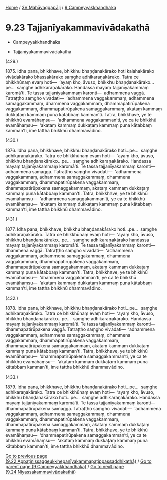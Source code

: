 
[Home](/) / [3V Mahāvaggapāḷi](...md) / [9 Campeyyakkhandhaka](../3V/9.md)

# 9.23 Tajjanīyakammavivādakathā

* Campeyyakkhandhaka

* Tajjanīyakammavivādakathā

(429.)

1875\. Idha pana, bhikkhave, bhikkhu bhaṇḍanakārako hoti kalahakārako vivādakārako bhassakārako saṃghe adhikaraṇakārako. Tatra ce bhikkhūnaṃ evaṃ hoti—  ‘ayaṃ kho, āvuso, bhikkhu bhaṇḍanakārako…pe…  saṃghe adhikaraṇakārako. Handassa mayaṃ tajjanīyakammaṃ karomā’ti. Te tassa tajjanīyakammaṃ karonti—  adhammena vaggā. Tatraṭṭho saṃgho vivadati—  ‘adhammena vaggakammaṃ, adhammena samaggakammaṃ, dhammena vaggakammaṃ, dhammapatirūpakena vaggakammaṃ, dhammapatirūpakena samaggakammaṃ, akataṃ kammaṃ dukkaṭaṃ kammaṃ puna kātabbaṃ kamman’ti. Tatra, bhikkhave, ye te bhikkhū evamāhaṃsu—  ‘adhammena vaggakamman’ti, ye ca te bhikkhū evamāhaṃsu—  ‘akataṃ kammaṃ dukkaṭaṃ kammaṃ puna kātabbaṃ kamman’ti, ime tattha bhikkhū dhammavādino.

(430.)

1876\. Idha pana, bhikkhave, bhikkhu bhaṇḍanakārako hoti…pe…  saṃghe adhikaraṇakārako. Tatra ce bhikkhūnaṃ evaṃ hoti—  ‘ayaṃ kho, āvuso, bhikkhu bhaṇḍanakārako…pe…  saṃghe adhikaraṇakārako. Handassa mayaṃ tajjanīyakammaṃ karomā’ti. Te tassa tajjanīyakammaṃ karonti—  adhammena samaggā. Tatraṭṭho saṃgho vivadati—  ‘adhammena vaggakammaṃ, adhammena samaggakammaṃ, dhammena vaggakammaṃ, dhammapatirūpakena vaggakammaṃ, dhammapatirūpakena samaggakammaṃ, akataṃ kammaṃ dukkaṭaṃ kammaṃ puna kātabbaṃ kamman’ti. Tatra, bhikkhave, ye te bhikkhū evamāhaṃsu—  ‘adhammena samaggakamman’ti, ye ca te bhikkhū evamāhaṃsu—  ‘akataṃ kammaṃ dukkaṭaṃ kammaṃ puna kātabbaṃ kamman’ti, ime tattha bhikkhū dhammavādino.

(431.)

1877\. Idha pana, bhikkhave, bhikkhu bhaṇḍanakārako hoti…pe…  saṃghe adhikaraṇakārako. Tatra ce bhikkhūnaṃ evaṃ hoti—  ‘ayaṃ kho, āvuso, bhikkhu bhaṇḍanakārako…pe…  saṃghe adhikaraṇakārako handassa mayaṃ tajjanīyakammaṃ karomā’ti. Te tassa tajjanīyakammaṃ karonti—  dhammena vaggā. Tatraṭṭho saṃgho vivadati—  ‘adhammena vaggakammaṃ, adhammena samaggakammaṃ, dhammena vaggakammaṃ, dhammapatirūpakena vaggakammaṃ, dhammapatirūpakena samaggakammaṃ, akataṃ kammaṃ dukkaṭaṃ kammaṃ puna kātabbaṃ kamman’ti. Tatra, bhikkhave, ye te bhikkhū evamāhaṃsu—  ‘dhammena vaggakamman’ti, ye ca te bhikkhū evamāhaṃsu—  ‘akataṃ kammaṃ dukkaṭaṃ kammaṃ puna kātabbaṃ kamman’ti, ime tattha bhikkhū dhammavādino.

(432.)

1878\. Idha pana, bhikkhave, bhikkhu bhaṇḍanakārako hoti…pe…  saṃghe adhikaraṇakārako. Tatra ce bhikkhūnaṃ evaṃ hoti—  ‘ayaṃ kho, āvuso, bhikkhu bhaṇḍanakārako…pe…  saṃghe adhikaraṇakārako. Handassa mayaṃ tajjanīyakammaṃ karomā’ti. Te tassa tajjanīyakammaṃ karonti—  dhammapatirūpakena vaggā. Tatraṭṭho saṃgho vivadati—  ‘adhammena vaggakammaṃ, adhammena samaggakammaṃ, dhammena vaggakammaṃ, dhammapatirūpakena vaggakammaṃ, dhammapatirūpakena samaggakammaṃ, akataṃ kammaṃ dukkaṭaṃ kammaṃ puna kātabbaṃ kamman’ti. Tatra, bhikkhave, ye te bhikkhū evamāhaṃsu—  ‘dhammapatirūpakena samaggakamman’ti, ye ca te bhikkhū evamāhaṃsu—  ‘akataṃ kammaṃ dukkaṭaṃ kammaṃ puna kātabbaṃ kamman’ti, ime tattha bhikkhū dhammavādino.

(433.)

1879\. Idha pana, bhikkhave, bhikkhu bhaṇḍanakārako hoti…pe…  saṃghe adhikaraṇakārako. Tatra ce bhikkhūnaṃ evaṃ hoti—  ‘ayaṃ kho, āvuso, bhikkhu bhaṇḍanakārako hoti…pe…  saṃghe adhikaraṇakārako. Handassa mayaṃ tajjanīyakammaṃ karomā’ti. Te tassa tajjanīyakammaṃ karonti—  dhammapatirūpakena samaggā. Tatraṭṭho saṃgho vivadati—  ‘adhammena vaggakammaṃ, adhammena samaggakammaṃ, dhammena vaggakammaṃ, dhammapatirūpakena vaggakammaṃ, dhammapatirūpakena samaggakammaṃ, akataṃ kammaṃ dukkaṭaṃ kammaṃ puna kātabbaṃ kamman’ti. Tatra, bhikkhave, ye te bhikkhū evamāhaṃsu—  ‘dhammapatirūpakena samaggakamman’ti, ye ca te bhikkhū evamāhaṃsu—  ‘akataṃ kammaṃ dukkaṭaṃ kammaṃ puna kātabbaṃ kamman’ti, ime tattha bhikkhū dhammavādino.

[Go to previous page (9.22 Appaṭinissaggeukkhepanīyakammapaṭippassaddhikathā)](9.22.md) / [Go to parent page (9 Campeyyakkhandhaka)](../3V/9.md) / [Go to next page (9.24 Niyassakammavivādakathā)](9.24.md)


